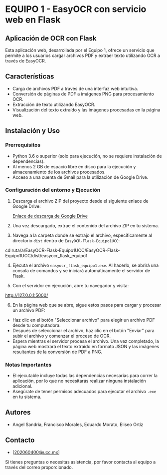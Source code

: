 
# EQUIPO 1 - EasyOCR con servicio web en Flask

## Aplicación de OCR con Flask

Esta aplicación web, desarrollada por el Equipo 1, ofrece un servicio que permite a los usuarios cargar archivos PDF y extraer texto utilizando OCR a través de EasyOCR.

## Características

- Carga de archivos PDF a través de una interfaz web intuitiva.
- Conversión de páginas de PDF a imágenes PNG para procesamiento OCR.
- Extracción de texto utilizando EasyOCR.
- Visualización del texto extraído y las imágenes procesadas en la página web.

## Instalación y Uso

### Prerrequisitos

- Python 3.6 o superior (solo para ejecución, no se requiere instalación de dependencias).
- Al menos 2 GB de espacio libre en disco para la ejecución y almacenamiento de los archivos procesados.
- Acceso a una cuenta de Gmail para la utilización de Google Drive.

### Configuración del entorno y Ejecución

1. Descarga el archivo ZIP del proyecto desde el siguiente enlace de Google Drive:

   [Enlace de descarga de Google Drive](https://drive.google.com/file/d/1LyVNSAUMfIihBpZw5nfy7QSSSR3qiRF5/view?usp=sharing)

2. Una vez descargado, extrae el contenido del archivo ZIP en tu sistema.

3. Navega a la carpeta donde se extrajo el archivo, específicamente al directorio `dist` dentro de `EasyOCR-Flask-Equipo1UCC`:

cd ruta/a/EasyOCR-Flask-Equipo1UCC/EasyOCR-Flask-Equipo1UCC/dist/easyocr_flask_equipo1


4. Ejecuta el archivo `easyocr_flask_equipo1.exe`. Al hacerlo, se abrirá una consola de comandos y se iniciará automáticamente el servidor de Flask.

5. Con el servidor en ejecución, abre tu navegador y visita:

http://127.0.0.1:5000/


6. En la página web que se abre, sigue estos pasos para cargar y procesar un archivo PDF:
- Haz clic en el botón "Seleccionar archivo" para elegir un archivo PDF desde tu computadora.
- Después de seleccionar el archivo, haz clic en el botón "Enviar" para subir el archivo y comenzar el proceso de OCR.
- Espera mientras el servidor procesa el archivo. Una vez completado, la página web mostrará el texto extraído en formato JSON y las imágenes resultantes de la conversión de PDF a PNG.

### Notas Importantes

- El ejecutable incluye todas las dependencias necesarias para correr la aplicación, por lo que no necesitarás realizar ninguna instalación adicional.
- Asegúrate de tener permisos adecuados para ejecutar el archivo `.exe` en tu sistema.

## Autores

- Angel Sandria, Francisco Morales, Eduardo Morato, Eliseo Ortíz

## Contacto

- [202060400@ucc.mx]

Si tienes preguntas o necesitas asistencia, por favor contacta al equipo a través del correo proporcionado.

